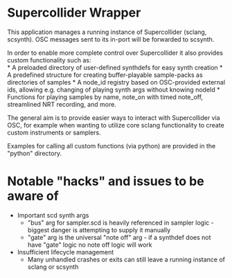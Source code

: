 # Supercollider Wrapper
This application manages a running instance of Supercollider (sclang, scsynth). OSC messages
	sent to its in-port will be forwarded to scsynth.

In order to enable more complete control over Supercollider it also provides custom functionality
	such as:	
	* A preloaded directory of user-defined synthdefs for easy synth creation
	* A predefined structure for creating buffer-playable sample-packs as directories of samples
	* A node_id registry based on OSC-provided external ids, allowing e.g. changing of playing synth args without
		knowing nodeId
	* Functions for playing samples by name, note_on with timed note_off, streamlined NRT recording,
		and more. 

The general aim is to provide easier ways to interact with Supercollider via OSC, for example
	when wanting to utilize core sclang functionality to create custom instruments or samplers.

Examples for calling all custom functions (via python) are provided in the "python" directory.

# Notable "hacks" and issues to be aware of
- Important scd synth args
    - "bus" arg for sampler.scd is heavily referenced in sampler logic - biggest danger is attempting to supply it manually
    - "gate" arg is the universal "note off" arg - if a synthdef does not have "gate" logic no note off logic will work
- Insufficient lifecycle management
    - Many unhandled crashes or exits can still leave a running instance of sclang or scsynth
